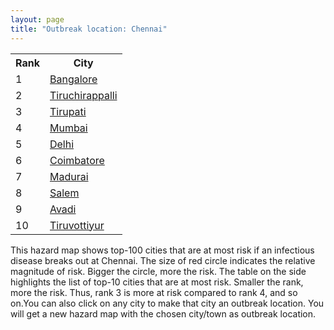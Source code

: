```yaml
---
layout: page
title: "Outbreak location: Chennai"
---
```

<div class="flex-container">
<div class="flex-item-left" id="mapid">
<script src="https://buda-magenta.github.io/hazard_map/load_map.js"></script>

<script>
var marker_outbreak = L.marker([13.083694, 80.270186],{"autoPan": true}).addTo(map); marker_outbreak.bindTooltip("Chennai").openTooltip();

var circle_1 = L.circle([12.979120, 77.591300], {"pane": "markerPane", "color": "red", "fill": true, "fillOpacity": 0.2, "fillRule": "evenodd", "lineCap": "round", "lineJoin": "round", "opacity": 1.0, "radius": 32453, "stroke": true, "weight": 3}).addTo(map);
circle_1.bindTooltip("Bangalore<br>rank: 1<br>hazard index: 0.032454")
circle_1.bindPopup('<a href="https://buda-magenta.github.io/hazard_map/Bangalore">Bangalore</a>')

var circle_2 = L.circle([10.804973, 78.687030], {"pane": "markerPane", "color": "red", "fill": true, "fillOpacity": 0.2, "fillRule": "evenodd", "lineCap": "round", "lineJoin": "round", "opacity": 1.0, "radius": 24841, "stroke": true, "weight": 3}).addTo(map);
circle_2.bindTooltip("Tiruchirappalli<br>rank: 2<br>hazard index: 0.024841")
circle_2.bindPopup('<a href="https://buda-magenta.github.io/hazard_map/Tiruchirappalli">Tiruchirappalli</a>')

var circle_3 = L.circle([13.631637, 79.423171], {"pane": "markerPane", "color": "red", "fill": true, "fillOpacity": 0.2, "fillRule": "evenodd", "lineCap": "round", "lineJoin": "round", "opacity": 1.0, "radius": 21425, "stroke": true, "weight": 3}).addTo(map);
circle_3.bindTooltip("Tirupati<br>rank: 3<br>hazard index: 0.021426")
circle_3.bindPopup('<a href="https://buda-magenta.github.io/hazard_map/Tirupati">Tirupati</a>')

var circle_4 = L.circle([19.075990, 72.877393], {"pane": "markerPane", "color": "red", "fill": true, "fillOpacity": 0.2, "fillRule": "evenodd", "lineCap": "round", "lineJoin": "round", "opacity": 1.0, "radius": 18934, "stroke": true, "weight": 3}).addTo(map);
circle_4.bindTooltip("Mumbai<br>rank: 4<br>hazard index: 0.018935")
circle_4.bindPopup('<a href="https://buda-magenta.github.io/hazard_map/Mumbai">Mumbai</a>')

var circle_5 = L.circle([28.651718, 77.221939], {"pane": "markerPane", "color": "red", "fill": true, "fillOpacity": 0.2, "fillRule": "evenodd", "lineCap": "round", "lineJoin": "round", "opacity": 1.0, "radius": 18833, "stroke": true, "weight": 3}).addTo(map);
circle_5.bindTooltip("Delhi<br>rank: 5<br>hazard index: 0.018834")
circle_5.bindPopup('<a href="https://buda-magenta.github.io/hazard_map/Delhi">Delhi</a>')

var circle_6 = L.circle([11.001812, 76.962842], {"pane": "markerPane", "color": "red", "fill": true, "fillOpacity": 0.2, "fillRule": "evenodd", "lineCap": "round", "lineJoin": "round", "opacity": 1.0, "radius": 17886, "stroke": true, "weight": 3}).addTo(map);
circle_6.bindTooltip("Coimbatore<br>rank: 6<br>hazard index: 0.017886")
circle_6.bindPopup('<a href="https://buda-magenta.github.io/hazard_map/Coimbatore">Coimbatore</a>')

var circle_7 = L.circle([9.926115, 78.114098], {"pane": "markerPane", "color": "red", "fill": true, "fillOpacity": 0.2, "fillRule": "evenodd", "lineCap": "round", "lineJoin": "round", "opacity": 1.0, "radius": 17859, "stroke": true, "weight": 3}).addTo(map);
circle_7.bindTooltip("Madurai<br>rank: 7<br>hazard index: 0.017860")
circle_7.bindPopup('<a href="https://buda-magenta.github.io/hazard_map/Madurai">Madurai</a>')

var circle_8 = L.circle([11.664300, 78.146000], {"pane": "markerPane", "color": "red", "fill": true, "fillOpacity": 0.2, "fillRule": "evenodd", "lineCap": "round", "lineJoin": "round", "opacity": 1.0, "radius": 14890, "stroke": true, "weight": 3}).addTo(map);
circle_8.bindTooltip("Salem<br>rank: 8<br>hazard index: 0.014890")
circle_8.bindPopup('<a href="https://buda-magenta.github.io/hazard_map/Salem">Salem</a>')

var circle_9 = L.circle([13.125476, 80.094090], {"pane": "markerPane", "color": "red", "fill": true, "fillOpacity": 0.2, "fillRule": "evenodd", "lineCap": "round", "lineJoin": "round", "opacity": 1.0, "radius": 14285, "stroke": true, "weight": 3}).addTo(map);
circle_9.bindTooltip("Avadi<br>rank: 9<br>hazard index: 0.014286")
circle_9.bindPopup('<a href="https://buda-magenta.github.io/hazard_map/Avadi">Avadi</a>')

var circle_10 = L.circle([13.156387, 80.300528], {"pane": "markerPane", "color": "red", "fill": true, "fillOpacity": 0.2, "fillRule": "evenodd", "lineCap": "round", "lineJoin": "round", "opacity": 1.0, "radius": 13622, "stroke": true, "weight": 3}).addTo(map);
circle_10.bindTooltip("Tiruvottiyur<br>rank: 10<br>hazard index: 0.013622")
circle_10.bindPopup('<a href="https://buda-magenta.github.io/hazard_map/Tiruvottiyur">Tiruvottiyur</a>')

var circle_11 = L.circle([17.388786, 78.461065], {"pane": "markerPane", "color": "red", "fill": true, "fillOpacity": 0.2, "fillRule": "evenodd", "lineCap": "round", "lineJoin": "round", "opacity": 1.0, "radius": 13178, "stroke": true, "weight": 3}).addTo(map);
circle_11.bindTooltip("Hyderabad<br>rank: 11<br>hazard index: 0.013179")
circle_11.bindPopup('<a href="https://buda-magenta.github.io/hazard_map/Hyderabad">Hyderabad</a>')

var circle_12 = L.circle([11.715950, 79.767053], {"pane": "markerPane", "color": "red", "fill": true, "fillOpacity": 0.2, "fillRule": "evenodd", "lineCap": "round", "lineJoin": "round", "opacity": 1.0, "radius": 10174, "stroke": true, "weight": 3}).addTo(map);
circle_12.bindTooltip("Cuddalore Port<br>rank: 12<br>hazard index: 0.010175")
circle_12.bindPopup('<a href="https://buda-magenta.github.io/hazard_map/Cuddalore_Port">Cuddalore Port</a>')

var circle_13 = L.circle([22.541418, 88.357691], {"pane": "markerPane", "color": "red", "fill": true, "fillOpacity": 0.2, "fillRule": "evenodd", "lineCap": "round", "lineJoin": "round", "opacity": 1.0, "radius": 9868, "stroke": true, "weight": 3}).addTo(map);
circle_13.bindTooltip("Kolkata<br>rank: 13<br>hazard index: 0.009869")
circle_13.bindPopup('<a href="https://buda-magenta.github.io/hazard_map/Kolkata">Kolkata</a>')

var circle_14 = L.circle([12.929903, 80.111823], {"pane": "markerPane", "color": "red", "fill": true, "fillOpacity": 0.2, "fillRule": "evenodd", "lineCap": "round", "lineJoin": "round", "opacity": 1.0, "radius": 8727, "stroke": true, "weight": 3}).addTo(map);
circle_14.bindTooltip("Tambaram<br>rank: 14<br>hazard index: 0.008728")
circle_14.bindPopup('<a href="https://buda-magenta.github.io/hazard_map/Tambaram">Tambaram</a>')

var circle_15 = L.circle([14.449372, 79.987376], {"pane": "markerPane", "color": "red", "fill": true, "fillOpacity": 0.2, "fillRule": "evenodd", "lineCap": "round", "lineJoin": "round", "opacity": 1.0, "radius": 7760, "stroke": true, "weight": 3}).addTo(map);
circle_15.bindTooltip("Nellore<br>rank: 15<br>hazard index: 0.007760")
circle_15.bindPopup('<a href="https://buda-magenta.github.io/hazard_map/Nellore">Nellore</a>')

var circle_16 = L.circle([16.508759, 80.618510], {"pane": "markerPane", "color": "red", "fill": true, "fillOpacity": 0.2, "fillRule": "evenodd", "lineCap": "round", "lineJoin": "round", "opacity": 1.0, "radius": 7296, "stroke": true, "weight": 3}).addTo(map);
circle_16.bindTooltip("Vijayawada<br>rank: 16<br>hazard index: 0.007296")
circle_16.bindPopup('<a href="https://buda-magenta.github.io/hazard_map/Vijayawada">Vijayawada</a>')

var circle_17 = L.circle([18.521428, 73.854454], {"pane": "markerPane", "color": "red", "fill": true, "fillOpacity": 0.2, "fillRule": "evenodd", "lineCap": "round", "lineJoin": "round", "opacity": 1.0, "radius": 7183, "stroke": true, "weight": 3}).addTo(map);
circle_17.bindTooltip("Pune<br>rank: 17<br>hazard index: 0.007184")
circle_17.bindPopup('<a href="https://buda-magenta.github.io/hazard_map/Pune">Pune</a>')

var circle_18 = L.circle([12.989816, 80.100987], {"pane": "markerPane", "color": "red", "fill": true, "fillOpacity": 0.2, "fillRule": "evenodd", "lineCap": "round", "lineJoin": "round", "opacity": 1.0, "radius": 6016, "stroke": true, "weight": 3}).addTo(map);
circle_18.bindTooltip("Pallavaram<br>rank: 18<br>hazard index: 0.006017")
circle_18.bindPopup('<a href="https://buda-magenta.github.io/hazard_map/Pallavaram">Pallavaram</a>')

var circle_19 = L.circle([8.576971, 77.050125], {"pane": "markerPane", "color": "red", "fill": true, "fillOpacity": 0.2, "fillRule": "evenodd", "lineCap": "round", "lineJoin": "round", "opacity": 1.0, "radius": 4739, "stroke": true, "weight": 3}).addTo(map);
circle_19.bindTooltip("Thiruvananthapuram<br>rank: 19<br>hazard index: 0.004739")
circle_19.bindPopup('<a href="https://buda-magenta.github.io/hazard_map/Thiruvananthapuram">Thiruvananthapuram</a>')

var circle_20 = L.circle([11.101781, 77.345192], {"pane": "markerPane", "color": "red", "fill": true, "fillOpacity": 0.2, "fillRule": "evenodd", "lineCap": "round", "lineJoin": "round", "opacity": 1.0, "radius": 4690, "stroke": true, "weight": 3}).addTo(map);
circle_20.bindTooltip("Tiruppur<br>rank: 20<br>hazard index: 0.004690")
circle_20.bindPopup('<a href="https://buda-magenta.github.io/hazard_map/Tiruppur">Tiruppur</a>')

var circle_21 = L.circle([12.792907, 78.699917], {"pane": "markerPane", "color": "red", "fill": true, "fillOpacity": 0.2, "fillRule": "evenodd", "lineCap": "round", "lineJoin": "round", "opacity": 1.0, "radius": 4630, "stroke": true, "weight": 3}).addTo(map);
circle_21.bindTooltip("Ambur<br>rank: 21<br>hazard index: 0.004630")
circle_21.bindPopup('<a href="https://buda-magenta.github.io/hazard_map/Ambur">Ambur</a>')

var circle_22 = L.circle([17.723128, 83.301284], {"pane": "markerPane", "color": "red", "fill": true, "fillOpacity": 0.2, "fillRule": "evenodd", "lineCap": "round", "lineJoin": "round", "opacity": 1.0, "radius": 4305, "stroke": true, "weight": 3}).addTo(map);
circle_22.bindTooltip("Visakhapatnam<br>rank: 22<br>hazard index: 0.004306")
circle_22.bindPopup('<a href="https://buda-magenta.github.io/hazard_map/Visakhapatnam">Visakhapatnam</a>')

var circle_23 = L.circle([23.021624, 72.579707], {"pane": "markerPane", "color": "red", "fill": true, "fillOpacity": 0.2, "fillRule": "evenodd", "lineCap": "round", "lineJoin": "round", "opacity": 1.0, "radius": 4021, "stroke": true, "weight": 3}).addTo(map);
circle_23.bindTooltip("Ahmedabad<br>rank: 23<br>hazard index: 0.004022")
circle_23.bindPopup('<a href="https://buda-magenta.github.io/hazard_map/Ahmedabad">Ahmedabad</a>')

var circle_24 = L.circle([9.931308, 76.267414], {"pane": "markerPane", "color": "red", "fill": true, "fillOpacity": 0.2, "fillRule": "evenodd", "lineCap": "round", "lineJoin": "round", "opacity": 1.0, "radius": 3754, "stroke": true, "weight": 3}).addTo(map);
circle_24.bindTooltip("Kochi<br>rank: 24<br>hazard index: 0.003755")
circle_24.bindPopup('<a href="https://buda-magenta.github.io/hazard_map/Kochi">Kochi</a>')

var circle_25 = L.circle([11.664535, 92.739045], {"pane": "markerPane", "color": "red", "fill": true, "fillOpacity": 0.2, "fillRule": "evenodd", "lineCap": "round", "lineJoin": "round", "opacity": 1.0, "radius": 3525, "stroke": true, "weight": 3}).addTo(map);
circle_25.bindTooltip("Port Blair<br>rank: 25<br>hazard index: 0.003526")
circle_25.bindPopup('<a href="https://buda-magenta.github.io/hazard_map/Port_Blair">Port Blair</a>')

var circle_26 = L.circle([10.915649, 79.806949], {"pane": "markerPane", "color": "red", "fill": true, "fillOpacity": 0.2, "fillRule": "evenodd", "lineCap": "round", "lineJoin": "round", "opacity": 1.0, "radius": 3519, "stroke": true, "weight": 3}).addTo(map);
circle_26.bindTooltip("Pondicherry<br>rank: 26<br>hazard index: 0.003520")
circle_26.bindPopup('<a href="https://buda-magenta.github.io/hazard_map/Pondicherry">Pondicherry</a>')

var circle_27 = L.circle([10.786027, 79.138150], {"pane": "markerPane", "color": "red", "fill": true, "fillOpacity": 0.2, "fillRule": "evenodd", "lineCap": "round", "lineJoin": "round", "opacity": 1.0, "radius": 3515, "stroke": true, "weight": 3}).addTo(map);
circle_27.bindTooltip("Thanjavur<br>rank: 27<br>hazard index: 0.003516")
circle_27.bindPopup('<a href="https://buda-magenta.github.io/hazard_map/Thanjavur">Thanjavur</a>')

var circle_28 = L.circle([12.836393, 79.705330], {"pane": "markerPane", "color": "red", "fill": true, "fillOpacity": 0.2, "fillRule": "evenodd", "lineCap": "round", "lineJoin": "round", "opacity": 1.0, "radius": 3179, "stroke": true, "weight": 3}).addTo(map);
circle_28.bindTooltip("Kanchipuram<br>rank: 28<br>hazard index: 0.003179")
circle_28.bindPopup('<a href="https://buda-magenta.github.io/hazard_map/Kanchipuram">Kanchipuram</a>')

var circle_29 = L.circle([10.330330, 78.067398], {"pane": "markerPane", "color": "red", "fill": true, "fillOpacity": 0.2, "fillRule": "evenodd", "lineCap": "round", "lineJoin": "round", "opacity": 1.0, "radius": 2992, "stroke": true, "weight": 3}).addTo(map);
circle_29.bindTooltip("Dindigul<br>rank: 29<br>hazard index: 0.002993")
circle_29.bindPopup('<a href="https://buda-magenta.github.io/hazard_map/Dindigul">Dindigul</a>')

var circle_30 = L.circle([20.266777, 85.843559], {"pane": "markerPane", "color": "red", "fill": true, "fillOpacity": 0.2, "fillRule": "evenodd", "lineCap": "round", "lineJoin": "round", "opacity": 1.0, "radius": 2613, "stroke": true, "weight": 3}).addTo(map);
circle_30.bindTooltip("Bhubaneswar<br>rank: 30<br>hazard index: 0.002614")
circle_30.bindPopup('<a href="https://buda-magenta.github.io/hazard_map/Bhubaneswar">Bhubaneswar</a>')

var circle_31 = L.circle([8.701220, 77.579269], {"pane": "markerPane", "color": "red", "fill": true, "fillOpacity": 0.2, "fillRule": "evenodd", "lineCap": "round", "lineJoin": "round", "opacity": 1.0, "radius": 2611, "stroke": true, "weight": 3}).addTo(map);
circle_31.bindTooltip("Tirunelveli<br>rank: 31<br>hazard index: 0.002612")
circle_31.bindPopup('<a href="https://buda-magenta.github.io/hazard_map/Tirunelveli">Tirunelveli</a>')

var circle_32 = L.circle([25.531031, 78.652689], {"pane": "markerPane", "color": "red", "fill": true, "fillOpacity": 0.2, "fillRule": "evenodd", "lineCap": "round", "lineJoin": "round", "opacity": 1.0, "radius": 2269, "stroke": true, "weight": 3}).addTo(map);
circle_32.bindTooltip("Jhansi<br>rank: 32<br>hazard index: 0.002269")
circle_32.bindPopup('<a href="https://buda-magenta.github.io/hazard_map/Jhansi">Jhansi</a>')

var circle_33 = L.circle([11.369204, 77.676627], {"pane": "markerPane", "color": "red", "fill": true, "fillOpacity": 0.2, "fillRule": "evenodd", "lineCap": "round", "lineJoin": "round", "opacity": 1.0, "radius": 2191, "stroke": true, "weight": 3}).addTo(map);
circle_33.bindTooltip("Erode<br>rank: 33<br>hazard index: 0.002192")
circle_33.bindPopup('<a href="https://buda-magenta.github.io/hazard_map/Erode">Erode</a>')

var circle_34 = L.circle([21.149813, 79.082056], {"pane": "markerPane", "color": "red", "fill": true, "fillOpacity": 0.2, "fillRule": "evenodd", "lineCap": "round", "lineJoin": "round", "opacity": 1.0, "radius": 1949, "stroke": true, "weight": 3}).addTo(map);
circle_34.bindTooltip("Nagpur<br>rank: 34<br>hazard index: 0.001949")
circle_34.bindPopup('<a href="https://buda-magenta.github.io/hazard_map/Nagpur">Nagpur</a>')

var circle_35 = L.circle([13.160105, 79.155551], {"pane": "markerPane", "color": "red", "fill": true, "fillOpacity": 0.2, "fillRule": "evenodd", "lineCap": "round", "lineJoin": "round", "opacity": 1.0, "radius": 1930, "stroke": true, "weight": 3}).addTo(map);
circle_35.bindTooltip("Chittoor<br>rank: 35<br>hazard index: 0.001931")
circle_35.bindPopup('<a href="https://buda-magenta.github.io/hazard_map/Chittoor">Chittoor</a>')

var circle_36 = L.circle([26.180598, 91.753943], {"pane": "markerPane", "color": "red", "fill": true, "fillOpacity": 0.2, "fillRule": "evenodd", "lineCap": "round", "lineJoin": "round", "opacity": 1.0, "radius": 1852, "stroke": true, "weight": 3}).addTo(map);
circle_36.bindTooltip("Guwahati<br>rank: 36<br>hazard index: 0.001853")
circle_36.bindPopup('<a href="https://buda-magenta.github.io/hazard_map/Guwahati">Guwahati</a>')

var circle_37 = L.circle([12.869810, 74.843008], {"pane": "markerPane", "color": "red", "fill": true, "fillOpacity": 0.2, "fillRule": "evenodd", "lineCap": "round", "lineJoin": "round", "opacity": 1.0, "radius": 1780, "stroke": true, "weight": 3}).addTo(map);
circle_37.bindTooltip("Mangalore<br>rank: 37<br>hazard index: 0.001780")
circle_37.bindPopup('<a href="https://buda-magenta.github.io/hazard_map/Mangalore">Mangalore</a>')

var circle_38 = L.circle([16.291519, 80.454159], {"pane": "markerPane", "color": "red", "fill": true, "fillOpacity": 0.2, "fillRule": "evenodd", "lineCap": "round", "lineJoin": "round", "opacity": 1.0, "radius": 1733, "stroke": true, "weight": 3}).addTo(map);
circle_38.bindTooltip("Guntur<br>rank: 38<br>hazard index: 0.001734")
circle_38.bindPopup('<a href="https://buda-magenta.github.io/hazard_map/Guntur">Guntur</a>')

var circle_39 = L.circle([10.964555, 79.371730], {"pane": "markerPane", "color": "red", "fill": true, "fillOpacity": 0.2, "fillRule": "evenodd", "lineCap": "round", "lineJoin": "round", "opacity": 1.0, "radius": 1721, "stroke": true, "weight": 3}).addTo(map);
circle_39.bindTooltip("Kumbakonam<br>rank: 39<br>hazard index: 0.001721")
circle_39.bindPopup('<a href="https://buda-magenta.github.io/hazard_map/Kumbakonam">Kumbakonam</a>')

var circle_40 = L.circle([11.258608, 75.778874], {"pane": "markerPane", "color": "red", "fill": true, "fillOpacity": 0.2, "fillRule": "evenodd", "lineCap": "round", "lineJoin": "round", "opacity": 1.0, "radius": 1682, "stroke": true, "weight": 3}).addTo(map);
circle_40.bindTooltip("Kozhikode<br>rank: 40<br>hazard index: 0.001682")
circle_40.bindPopup('<a href="https://buda-magenta.github.io/hazard_map/Kozhikode">Kozhikode</a>')

var circle_41 = L.circle([8.887951, 76.595501], {"pane": "markerPane", "color": "red", "fill": true, "fillOpacity": 0.2, "fillRule": "evenodd", "lineCap": "round", "lineJoin": "round", "opacity": 1.0, "radius": 1610, "stroke": true, "weight": 3}).addTo(map);
circle_41.bindTooltip("Kollam<br>rank: 41<br>hazard index: 0.001611")
circle_41.bindPopup('<a href="https://buda-magenta.github.io/hazard_map/Kollam">Kollam</a>')

var circle_42 = L.circle([10.525626, 76.213254], {"pane": "markerPane", "color": "red", "fill": true, "fillOpacity": 0.2, "fillRule": "evenodd", "lineCap": "round", "lineJoin": "round", "opacity": 1.0, "radius": 1608, "stroke": true, "weight": 3}).addTo(map);
circle_42.bindTooltip("Thrissur<br>rank: 42<br>hazard index: 0.001609")
circle_42.bindPopup('<a href="https://buda-magenta.github.io/hazard_map/Thrissur">Thrissur</a>')

var circle_43 = L.circle([15.398403, 73.812918], {"pane": "markerPane", "color": "red", "fill": true, "fillOpacity": 0.2, "fillRule": "evenodd", "lineCap": "round", "lineJoin": "round", "opacity": 1.0, "radius": 1599, "stroke": true, "weight": 3}).addTo(map);
circle_43.bindTooltip("Vasco Da Gama<br>rank: 43<br>hazard index: 0.001600")
circle_43.bindPopup('<a href="https://buda-magenta.github.io/hazard_map/Vasco_Da_Gama">Vasco Da Gama</a>')

var circle_44 = L.circle([12.305183, 76.655361], {"pane": "markerPane", "color": "red", "fill": true, "fillOpacity": 0.2, "fillRule": "evenodd", "lineCap": "round", "lineJoin": "round", "opacity": 1.0, "radius": 1525, "stroke": true, "weight": 3}).addTo(map);
circle_44.bindTooltip("Mysore<br>rank: 44<br>hazard index: 0.001526")
circle_44.bindPopup('<a href="https://buda-magenta.github.io/hazard_map/Mysore">Mysore</a>')

var circle_45 = L.circle([26.915458, 75.818982], {"pane": "markerPane", "color": "red", "fill": true, "fillOpacity": 0.2, "fillRule": "evenodd", "lineCap": "round", "lineJoin": "round", "opacity": 1.0, "radius": 1494, "stroke": true, "weight": 3}).addTo(map);
circle_45.bindTooltip("Jaipur<br>rank: 45<br>hazard index: 0.001494")
circle_45.bindPopup('<a href="https://buda-magenta.github.io/hazard_map/Jaipur">Jaipur</a>')

var circle_46 = L.circle([12.794811, 79.000641], {"pane": "markerPane", "color": "red", "fill": true, "fillOpacity": 0.2, "fillRule": "evenodd", "lineCap": "round", "lineJoin": "round", "opacity": 1.0, "radius": 1451, "stroke": true, "weight": 3}).addTo(map);
circle_46.bindTooltip("Vellore<br>rank: 46<br>hazard index: 0.001451")
circle_46.bindPopup('<a href="https://buda-magenta.github.io/hazard_map/Vellore">Vellore</a>')

var circle_47 = L.circle([17.005045, 81.780473], {"pane": "markerPane", "color": "red", "fill": true, "fillOpacity": 0.2, "fillRule": "evenodd", "lineCap": "round", "lineJoin": "round", "opacity": 1.0, "radius": 1373, "stroke": true, "weight": 3}).addTo(map);
circle_47.bindTooltip("Rajahmundry<br>rank: 47<br>hazard index: 0.001374")
circle_47.bindPopup('<a href="https://buda-magenta.github.io/hazard_map/Rajahmundry">Rajahmundry</a>')

var circle_48 = L.circle([10.805628, 79.824660], {"pane": "markerPane", "color": "red", "fill": true, "fillOpacity": 0.2, "fillRule": "evenodd", "lineCap": "round", "lineJoin": "round", "opacity": 1.0, "radius": 1259, "stroke": true, "weight": 3}).addTo(map);
circle_48.bindTooltip("Nagapattinam<br>rank: 48<br>hazard index: 0.001259")
circle_48.bindPopup('<a href="https://buda-magenta.github.io/hazard_map/Nagapattinam">Nagapattinam</a>')

var circle_49 = L.circle([15.507554, 80.060800], {"pane": "markerPane", "color": "red", "fill": true, "fillOpacity": 0.2, "fillRule": "evenodd", "lineCap": "round", "lineJoin": "round", "opacity": 1.0, "radius": 1171, "stroke": true, "weight": 3}).addTo(map);
circle_49.bindTooltip("Ongole<br>rank: 49<br>hazard index: 0.001171")
circle_49.bindPopup('<a href="https://buda-magenta.github.io/hazard_map/Ongole">Ongole</a>')

var circle_50 = L.circle([10.787898, 76.474087], {"pane": "markerPane", "color": "red", "fill": true, "fillOpacity": 0.2, "fillRule": "evenodd", "lineCap": "round", "lineJoin": "round", "opacity": 1.0, "radius": 1131, "stroke": true, "weight": 3}).addTo(map);
circle_50.bindTooltip("Palakkad<br>rank: 50<br>hazard index: 0.001131")
circle_50.bindPopup('<a href="https://buda-magenta.github.io/hazard_map/Palakkad">Palakkad</a>')

var circle_51 = L.circle([19.194329, 72.970178], {"pane": "markerPane", "color": "red", "fill": true, "fillOpacity": 0.2, "fillRule": "evenodd", "lineCap": "round", "lineJoin": "round", "opacity": 1.0, "radius": 1058, "stroke": true, "weight": 3}).addTo(map);
circle_51.bindTooltip("Thane<br>rank: 51<br>hazard index: 0.001059")
circle_51.bindPopup('<a href="https://buda-magenta.github.io/hazard_map/Thane">Thane</a>')

var circle_52 = L.circle([8.805260, 78.145274], {"pane": "markerPane", "color": "red", "fill": true, "fillOpacity": 0.2, "fillRule": "evenodd", "lineCap": "round", "lineJoin": "round", "opacity": 1.0, "radius": 1010, "stroke": true, "weight": 3}).addTo(map);
circle_52.bindTooltip("Thoothukudi<br>rank: 52<br>hazard index: 0.001010")
circle_52.bindPopup('<a href="https://buda-magenta.github.io/hazard_map/Thoothukudi">Thoothukudi</a>')

var circle_53 = L.circle([12.227213, 79.070156], {"pane": "markerPane", "color": "red", "fill": true, "fillOpacity": 0.2, "fillRule": "evenodd", "lineCap": "round", "lineJoin": "round", "opacity": 1.0, "radius": 994, "stroke": true, "weight": 3}).addTo(map);
circle_53.bindTooltip("Tiruvannamalai<br>rank: 53<br>hazard index: 0.000995")
circle_53.bindPopup('<a href="https://buda-magenta.github.io/hazard_map/Tiruvannamalai">Tiruvannamalai</a>')

var circle_54 = L.circle([10.500000, 78.833333], {"pane": "markerPane", "color": "red", "fill": true, "fillOpacity": 0.2, "fillRule": "evenodd", "lineCap": "round", "lineJoin": "round", "opacity": 1.0, "radius": 947, "stroke": true, "weight": 3}).addTo(map);
circle_54.bindTooltip("Pudukkottai<br>rank: 54<br>hazard index: 0.000948")
circle_54.bindPopup('<a href="https://buda-magenta.github.io/hazard_map/Pudukkottai">Pudukkottai</a>')

var circle_55 = L.circle([23.258486, 77.401989], {"pane": "markerPane", "color": "red", "fill": true, "fillOpacity": 0.2, "fillRule": "evenodd", "lineCap": "round", "lineJoin": "round", "opacity": 1.0, "radius": 935, "stroke": true, "weight": 3}).addTo(map);
circle_55.bindTooltip("Bhopal<br>rank: 55<br>hazard index: 0.000935")
circle_55.bindPopup('<a href="https://buda-magenta.github.io/hazard_map/Bhopal">Bhopal</a>')

var circle_56 = L.circle([21.170200, 72.831100], {"pane": "markerPane", "color": "red", "fill": true, "fillOpacity": 0.2, "fillRule": "evenodd", "lineCap": "round", "lineJoin": "round", "opacity": 1.0, "radius": 922, "stroke": true, "weight": 3}).addTo(map);
circle_56.bindTooltip("Surat<br>rank: 56<br>hazard index: 0.000923")
circle_56.bindPopup('<a href="https://buda-magenta.github.io/hazard_map/Surat">Surat</a>')

var circle_57 = L.circle([10.044512, 78.743363], {"pane": "markerPane", "color": "red", "fill": true, "fillOpacity": 0.2, "fillRule": "evenodd", "lineCap": "round", "lineJoin": "round", "opacity": 1.0, "radius": 863, "stroke": true, "weight": 3}).addTo(map);
circle_57.bindTooltip("Karaikkudi<br>rank: 57<br>hazard index: 0.000863")
circle_57.bindPopup('<a href="https://buda-magenta.github.io/hazard_map/Karaikkudi">Karaikkudi</a>')

var circle_58 = L.circle([8.188047, 77.429049], {"pane": "markerPane", "color": "red", "fill": true, "fillOpacity": 0.2, "fillRule": "evenodd", "lineCap": "round", "lineJoin": "round", "opacity": 1.0, "radius": 841, "stroke": true, "weight": 3}).addTo(map);
circle_58.bindTooltip("Nagercoil<br>rank: 58<br>hazard index: 0.000842")
circle_58.bindPopup('<a href="https://buda-magenta.github.io/hazard_map/Nagercoil">Nagercoil</a>')

var circle_59 = L.circle([13.340077, 77.100621], {"pane": "markerPane", "color": "red", "fill": true, "fillOpacity": 0.2, "fillRule": "evenodd", "lineCap": "round", "lineJoin": "round", "opacity": 1.0, "radius": 829, "stroke": true, "weight": 3}).addTo(map);
circle_59.bindTooltip("Tumkur<br>rank: 59<br>hazard index: 0.000829")
circle_59.bindPopup('<a href="https://buda-magenta.github.io/hazard_map/Tumkur">Tumkur</a>')

var circle_60 = L.circle([16.237773, 80.646422], {"pane": "markerPane", "color": "red", "fill": true, "fillOpacity": 0.2, "fillRule": "evenodd", "lineCap": "round", "lineJoin": "round", "opacity": 1.0, "radius": 791, "stroke": true, "weight": 3}).addTo(map);
circle_60.bindTooltip("Tenali<br>rank: 60<br>hazard index: 0.000792")
circle_60.bindPopup('<a href="https://buda-magenta.github.io/hazard_map/Tenali">Tenali</a>')

var circle_61 = L.circle([14.475294, 78.821686], {"pane": "markerPane", "color": "red", "fill": true, "fillOpacity": 0.2, "fillRule": "evenodd", "lineCap": "round", "lineJoin": "round", "opacity": 1.0, "radius": 718, "stroke": true, "weight": 3}).addTo(map);
circle_61.bindTooltip("Kadapa<br>rank: 61<br>hazard index: 0.000719")
circle_61.bindPopup('<a href="https://buda-magenta.github.io/hazard_map/Kadapa">Kadapa</a>')

var circle_62 = L.circle([17.980609, 79.598212], {"pane": "markerPane", "color": "red", "fill": true, "fillOpacity": 0.2, "fillRule": "evenodd", "lineCap": "round", "lineJoin": "round", "opacity": 1.0, "radius": 708, "stroke": true, "weight": 3}).addTo(map);
circle_62.bindTooltip("Warangal<br>rank: 62<br>hazard index: 0.000708")
circle_62.bindPopup('<a href="https://buda-magenta.github.io/hazard_map/Warangal">Warangal</a>')

var circle_63 = L.circle([22.720362, 75.868200], {"pane": "markerPane", "color": "red", "fill": true, "fillOpacity": 0.2, "fillRule": "evenodd", "lineCap": "round", "lineJoin": "round", "opacity": 1.0, "radius": 659, "stroke": true, "weight": 3}).addTo(map);
circle_63.bindTooltip("Indore<br>rank: 63<br>hazard index: 0.000660")
circle_63.bindPopup('<a href="https://buda-magenta.github.io/hazard_map/Indore">Indore</a>')

var circle_64 = L.circle([26.838100, 80.934600], {"pane": "markerPane", "color": "red", "fill": true, "fillOpacity": 0.2, "fillRule": "evenodd", "lineCap": "round", "lineJoin": "round", "opacity": 1.0, "radius": 647, "stroke": true, "weight": 3}).addTo(map);
circle_64.bindTooltip("Lucknow<br>rank: 64<br>hazard index: 0.000647")
circle_64.bindPopup('<a href="https://buda-magenta.github.io/hazard_map/Lucknow">Lucknow</a>')

var circle_65 = L.circle([9.403158, 77.518264], {"pane": "markerPane", "color": "red", "fill": true, "fillOpacity": 0.2, "fillRule": "evenodd", "lineCap": "round", "lineJoin": "round", "opacity": 1.0, "radius": 600, "stroke": true, "weight": 3}).addTo(map);
circle_65.bindTooltip("Rajapalayam<br>rank: 65<br>hazard index: 0.000600")
circle_65.bindPopup('<a href="https://buda-magenta.github.io/hazard_map/Rajapalayam">Rajapalayam</a>')

var circle_66 = L.circle([20.468600, 85.879200], {"pane": "markerPane", "color": "red", "fill": true, "fillOpacity": 0.2, "fillRule": "evenodd", "lineCap": "round", "lineJoin": "round", "opacity": 1.0, "radius": 583, "stroke": true, "weight": 3}).addTo(map);
circle_66.bindTooltip("Cuttack<br>rank: 66<br>hazard index: 0.000584")
circle_66.bindPopup('<a href="https://buda-magenta.github.io/hazard_map/Cuttack">Cuttack</a>')

var circle_67 = L.circle([9.500665, 76.412414], {"pane": "markerPane", "color": "red", "fill": true, "fillOpacity": 0.2, "fillRule": "evenodd", "lineCap": "round", "lineJoin": "round", "opacity": 1.0, "radius": 581, "stroke": true, "weight": 3}).addTo(map);
circle_67.bindTooltip("Alappuzha<br>rank: 67<br>hazard index: 0.000581")
circle_67.bindPopup('<a href="https://buda-magenta.github.io/hazard_map/Alappuzha">Alappuzha</a>')

var circle_68 = L.circle([16.943738, 82.235061], {"pane": "markerPane", "color": "red", "fill": true, "fillOpacity": 0.2, "fillRule": "evenodd", "lineCap": "round", "lineJoin": "round", "opacity": 1.0, "radius": 560, "stroke": true, "weight": 3}).addTo(map);
circle_68.bindTooltip("Kakinada<br>rank: 68<br>hazard index: 0.000561")
circle_68.bindPopup('<a href="https://buda-magenta.github.io/hazard_map/Kakinada">Kakinada</a>')

var circle_69 = L.circle([25.609324, 85.123525], {"pane": "markerPane", "color": "red", "fill": true, "fillOpacity": 0.2, "fillRule": "evenodd", "lineCap": "round", "lineJoin": "round", "opacity": 1.0, "radius": 526, "stroke": true, "weight": 3}).addTo(map);
circle_69.bindTooltip("Patna<br>rank: 69<br>hazard index: 0.000526")
circle_69.bindPopup('<a href="https://buda-magenta.github.io/hazard_map/Patna">Patna</a>')

var circle_70 = L.circle([17.849907, 75.276320], {"pane": "markerPane", "color": "red", "fill": true, "fillOpacity": 0.2, "fillRule": "evenodd", "lineCap": "round", "lineJoin": "round", "opacity": 1.0, "radius": 503, "stroke": true, "weight": 3}).addTo(map);
circle_70.bindTooltip("Solapur<br>rank: 70<br>hazard index: 0.000503")
circle_70.bindPopup('<a href="https://buda-magenta.github.io/hazard_map/Solapur">Solapur</a>')

var circle_71 = L.circle([16.094950, 80.165878], {"pane": "markerPane", "color": "red", "fill": true, "fillOpacity": 0.2, "fillRule": "evenodd", "lineCap": "round", "lineJoin": "round", "opacity": 1.0, "radius": 472, "stroke": true, "weight": 3}).addTo(map);
circle_71.bindTooltip("Chilakaluripet<br>rank: 71<br>hazard index: 0.000472")
circle_71.bindPopup('<a href="https://buda-magenta.github.io/hazard_map/Chilakaluripet">Chilakaluripet</a>')

var circle_72 = L.circle([27.175255, 78.009816], {"pane": "markerPane", "color": "red", "fill": true, "fillOpacity": 0.2, "fillRule": "evenodd", "lineCap": "round", "lineJoin": "round", "opacity": 1.0, "radius": 466, "stroke": true, "weight": 3}).addTo(map);
circle_72.bindTooltip("Agra<br>rank: 72<br>hazard index: 0.000467")
circle_72.bindPopup('<a href="https://buda-magenta.github.io/hazard_map/Agra">Agra</a>')

var circle_73 = L.circle([25.335649, 83.007629], {"pane": "markerPane", "color": "red", "fill": true, "fillOpacity": 0.2, "fillRule": "evenodd", "lineCap": "round", "lineJoin": "round", "opacity": 1.0, "radius": 420, "stroke": true, "weight": 3}).addTo(map);
circle_73.bindTooltip("Varanasi<br>rank: 73<br>hazard index: 0.000420")
circle_73.bindPopup('<a href="https://buda-magenta.github.io/hazard_map/Varanasi">Varanasi</a>')

var circle_74 = L.circle([12.955100, 78.269900], {"pane": "markerPane", "color": "red", "fill": true, "fillOpacity": 0.2, "fillRule": "evenodd", "lineCap": "round", "lineJoin": "round", "opacity": 1.0, "radius": 412, "stroke": true, "weight": 3}).addTo(map);
circle_74.bindTooltip("Robertson Pet<br>rank: 74<br>hazard index: 0.000412")
circle_74.bindPopup('<a href="https://buda-magenta.github.io/hazard_map/Robertson_Pet">Robertson Pet</a>')

var circle_75 = L.circle([16.432998, 80.993715], {"pane": "markerPane", "color": "red", "fill": true, "fillOpacity": 0.2, "fillRule": "evenodd", "lineCap": "round", "lineJoin": "round", "opacity": 1.0, "radius": 412, "stroke": true, "weight": 3}).addTo(map);
circle_75.bindTooltip("Gudivada<br>rank: 75<br>hazard index: 0.000412")
circle_75.bindPopup('<a href="https://buda-magenta.github.io/hazard_map/Gudivada">Gudivada</a>')

var circle_76 = L.circle([23.831238, 91.282382], {"pane": "markerPane", "color": "red", "fill": true, "fillOpacity": 0.2, "fillRule": "evenodd", "lineCap": "round", "lineJoin": "round", "opacity": 1.0, "radius": 388, "stroke": true, "weight": 3}).addTo(map);
circle_76.bindTooltip("Agartala<br>rank: 76<br>hazard index: 0.000389")
circle_76.bindPopup('<a href="https://buda-magenta.github.io/hazard_map/Agartala">Agartala</a>')

var circle_77 = L.circle([22.297314, 73.194257], {"pane": "markerPane", "color": "red", "fill": true, "fillOpacity": 0.2, "fillRule": "evenodd", "lineCap": "round", "lineJoin": "round", "opacity": 1.0, "radius": 363, "stroke": true, "weight": 3}).addTo(map);
circle_77.bindTooltip("Vadodara<br>rank: 77<br>hazard index: 0.000363")
circle_77.bindPopup('<a href="https://buda-magenta.github.io/hazard_map/Vadodara">Vadodara</a>')

var circle_78 = L.circle([26.460914, 80.321759], {"pane": "markerPane", "color": "red", "fill": true, "fillOpacity": 0.2, "fillRule": "evenodd", "lineCap": "round", "lineJoin": "round", "opacity": 1.0, "radius": 358, "stroke": true, "weight": 3}).addTo(map);
circle_78.bindTooltip("Kanpur<br>rank: 78<br>hazard index: 0.000359")
circle_78.bindPopup('<a href="https://buda-magenta.github.io/hazard_map/Kanpur">Kanpur</a>')

var circle_79 = L.circle([26.203725, 78.157363], {"pane": "markerPane", "color": "red", "fill": true, "fillOpacity": 0.2, "fillRule": "evenodd", "lineCap": "round", "lineJoin": "round", "opacity": 1.0, "radius": 336, "stroke": true, "weight": 3}).addTo(map);
circle_79.bindTooltip("Gwalior<br>rank: 79<br>hazard index: 0.000336")
circle_79.bindPopup('<a href="https://buda-magenta.github.io/hazard_map/Gwalior">Gwalior</a>')

var circle_80 = L.circle([24.578721, 73.686257], {"pane": "markerPane", "color": "red", "fill": true, "fillOpacity": 0.2, "fillRule": "evenodd", "lineCap": "round", "lineJoin": "round", "opacity": 1.0, "radius": 327, "stroke": true, "weight": 3}).addTo(map);
circle_80.bindTooltip("Udaipur<br>rank: 80<br>hazard index: 0.000327")
circle_80.bindPopup('<a href="https://buda-magenta.github.io/hazard_map/Udaipur">Udaipur</a>')

var circle_81 = L.circle([23.795281, 86.430964], {"pane": "markerPane", "color": "red", "fill": true, "fillOpacity": 0.2, "fillRule": "evenodd", "lineCap": "round", "lineJoin": "round", "opacity": 1.0, "radius": 326, "stroke": true, "weight": 3}).addTo(map);
circle_81.bindTooltip("Dhanbad<br>rank: 81<br>hazard index: 0.000326")
circle_81.bindPopup('<a href="https://buda-magenta.github.io/hazard_map/Dhanbad">Dhanbad</a>')

var circle_82 = L.circle([23.370035, 85.325013], {"pane": "markerPane", "color": "red", "fill": true, "fillOpacity": 0.2, "fillRule": "evenodd", "lineCap": "round", "lineJoin": "round", "opacity": 1.0, "radius": 307, "stroke": true, "weight": 3}).addTo(map);
circle_82.bindTooltip("Ranchi<br>rank: 82<br>hazard index: 0.000307")
circle_82.bindPopup('<a href="https://buda-magenta.github.io/hazard_map/Ranchi">Ranchi</a>')

var circle_83 = L.circle([16.181939, 81.135130], {"pane": "markerPane", "color": "red", "fill": true, "fillOpacity": 0.2, "fillRule": "evenodd", "lineCap": "round", "lineJoin": "round", "opacity": 1.0, "radius": 306, "stroke": true, "weight": 3}).addTo(map);
circle_83.bindTooltip("Machilipatnam<br>rank: 83<br>hazard index: 0.000306")
circle_83.bindPopup('<a href="https://buda-magenta.github.io/hazard_map/Machilipatnam">Machilipatnam</a>')

var circle_84 = L.circle([19.807608, 85.825254], {"pane": "markerPane", "color": "red", "fill": true, "fillOpacity": 0.2, "fillRule": "evenodd", "lineCap": "round", "lineJoin": "round", "opacity": 1.0, "radius": 300, "stroke": true, "weight": 3}).addTo(map);
circle_84.bindTooltip("Puri<br>rank: 84<br>hazard index: 0.000301")
circle_84.bindPopup('<a href="https://buda-magenta.github.io/hazard_map/Puri">Puri</a>')

var circle_85 = L.circle([16.676135, 81.170868], {"pane": "markerPane", "color": "red", "fill": true, "fillOpacity": 0.2, "fillRule": "evenodd", "lineCap": "round", "lineJoin": "round", "opacity": 1.0, "radius": 299, "stroke": true, "weight": 3}).addTo(map);
circle_85.bindTooltip("Eluru<br>rank: 85<br>hazard index: 0.000300")
circle_85.bindPopup('<a href="https://buda-magenta.github.io/hazard_map/Eluru">Eluru</a>')

var circle_86 = L.circle([15.351838, 75.137985], {"pane": "markerPane", "color": "red", "fill": true, "fillOpacity": 0.2, "fillRule": "evenodd", "lineCap": "round", "lineJoin": "round", "opacity": 1.0, "radius": 292, "stroke": true, "weight": 3}).addTo(map);
circle_86.bindTooltip("Hubli<br>rank: 86<br>hazard index: 0.000293")
circle_86.bindPopup('<a href="https://buda-magenta.github.io/hazard_map/Hubli">Hubli</a>')

var circle_87 = L.circle([22.591260, 88.390964], {"pane": "markerPane", "color": "red", "fill": true, "fillOpacity": 0.2, "fillRule": "evenodd", "lineCap": "round", "lineJoin": "round", "opacity": 1.0, "radius": 288, "stroke": true, "weight": 3}).addTo(map);
circle_87.bindTooltip("Bidhan Nagar<br>rank: 87<br>hazard index: 0.000289")
circle_87.bindPopup('<a href="https://buda-magenta.github.io/hazard_map/Bidhan_Nagar">Bidhan Nagar</a>')

var circle_88 = L.circle([18.627929, 73.800983], {"pane": "markerPane", "color": "red", "fill": true, "fillOpacity": 0.2, "fillRule": "evenodd", "lineCap": "round", "lineJoin": "round", "opacity": 1.0, "radius": 284, "stroke": true, "weight": 3}).addTo(map);
circle_88.bindTooltip("Pimpri Chinchwad<br>rank: 88<br>hazard index: 0.000284")
circle_88.bindPopup('<a href="https://buda-magenta.github.io/hazard_map/Pimpri_Chinchwad">Pimpri Chinchwad</a>')

var circle_89 = L.circle([15.143395, 76.919388], {"pane": "markerPane", "color": "red", "fill": true, "fillOpacity": 0.2, "fillRule": "evenodd", "lineCap": "round", "lineJoin": "round", "opacity": 1.0, "radius": 277, "stroke": true, "weight": 3}).addTo(map);
circle_89.bindTooltip("Bellary<br>rank: 89<br>hazard index: 0.000277")
circle_89.bindPopup('<a href="https://buda-magenta.github.io/hazard_map/Bellary">Bellary</a>')

var circle_90 = L.circle([12.732884, 77.830948], {"pane": "markerPane", "color": "red", "fill": true, "fillOpacity": 0.2, "fillRule": "evenodd", "lineCap": "round", "lineJoin": "round", "opacity": 1.0, "radius": 276, "stroke": true, "weight": 3}).addTo(map);
circle_90.bindTooltip("Hosur<br>rank: 90<br>hazard index: 0.000277")
circle_90.bindPopup('<a href="https://buda-magenta.github.io/hazard_map/Hosur">Hosur</a>')

var circle_91 = L.circle([28.428262, 77.002700], {"pane": "markerPane", "color": "red", "fill": true, "fillOpacity": 0.2, "fillRule": "evenodd", "lineCap": "round", "lineJoin": "round", "opacity": 1.0, "radius": 266, "stroke": true, "weight": 3}).addTo(map);
circle_91.bindTooltip("Gurgaon<br>rank: 91<br>hazard index: 0.000266")
circle_91.bindPopup('<a href="https://buda-magenta.github.io/hazard_map/Gurgaon">Gurgaon</a>')

var circle_92 = L.circle([25.438130, 81.833800], {"pane": "markerPane", "color": "red", "fill": true, "fillOpacity": 0.2, "fillRule": "evenodd", "lineCap": "round", "lineJoin": "round", "opacity": 1.0, "radius": 262, "stroke": true, "weight": 3}).addTo(map);
circle_92.bindTooltip("Allahabad<br>rank: 92<br>hazard index: 0.000262")
circle_92.bindPopup('<a href="https://buda-magenta.github.io/hazard_map/Allahabad">Allahabad</a>')

var circle_93 = L.circle([20.011247, 73.790236], {"pane": "markerPane", "color": "red", "fill": true, "fillOpacity": 0.2, "fillRule": "evenodd", "lineCap": "round", "lineJoin": "round", "opacity": 1.0, "radius": 260, "stroke": true, "weight": 3}).addTo(map);
circle_93.bindTooltip("Nashik<br>rank: 93<br>hazard index: 0.000260")
circle_93.bindPopup('<a href="https://buda-magenta.github.io/hazard_map/Nashik">Nashik</a>')

var circle_94 = L.circle([16.542769, 81.527344], {"pane": "markerPane", "color": "red", "fill": true, "fillOpacity": 0.2, "fillRule": "evenodd", "lineCap": "round", "lineJoin": "round", "opacity": 1.0, "radius": 254, "stroke": true, "weight": 3}).addTo(map);
circle_94.bindTooltip("Bhimavaram<br>rank: 94<br>hazard index: 0.000255")
circle_94.bindPopup('<a href="https://buda-magenta.github.io/hazard_map/Bhimavaram">Bhimavaram</a>')

var circle_95 = L.circle([26.698885, 88.320030], {"pane": "markerPane", "color": "red", "fill": true, "fillOpacity": 0.2, "fillRule": "evenodd", "lineCap": "round", "lineJoin": "round", "opacity": 1.0, "radius": 253, "stroke": true, "weight": 3}).addTo(map);
circle_95.bindTooltip("Bagdogra<br>rank: 95<br>hazard index: 0.000253")
circle_95.bindPopup('<a href="https://buda-magenta.github.io/hazard_map/Bagdogra">Bagdogra</a>')

var circle_96 = L.circle([23.160894, 79.949770], {"pane": "markerPane", "color": "red", "fill": true, "fillOpacity": 0.2, "fillRule": "evenodd", "lineCap": "round", "lineJoin": "round", "opacity": 1.0, "radius": 247, "stroke": true, "weight": 3}).addTo(map);
circle_96.bindTooltip("Jabalpur<br>rank: 96<br>hazard index: 0.000247")
circle_96.bindPopup('<a href="https://buda-magenta.github.io/hazard_map/Jabalpur">Jabalpur</a>')

var circle_97 = L.circle([28.402979, 77.310384], {"pane": "markerPane", "color": "red", "fill": true, "fillOpacity": 0.2, "fillRule": "evenodd", "lineCap": "round", "lineJoin": "round", "opacity": 1.0, "radius": 244, "stroke": true, "weight": 3}).addTo(map);
circle_97.bindTooltip("Faridabad<br>rank: 97<br>hazard index: 0.000244")
circle_97.bindPopup('<a href="https://buda-magenta.github.io/hazard_map/Faridabad">Faridabad</a>')

var circle_98 = L.circle([18.112082, 83.405220], {"pane": "markerPane", "color": "red", "fill": true, "fillOpacity": 0.2, "fillRule": "evenodd", "lineCap": "round", "lineJoin": "round", "opacity": 1.0, "radius": 239, "stroke": true, "weight": 3}).addTo(map);
circle_98.bindTooltip("Vizianagaram<br>rank: 98<br>hazard index: 0.000239")
circle_98.bindPopup('<a href="https://buda-magenta.github.io/hazard_map/Vizianagaram">Vizianagaram</a>')

var circle_99 = L.circle([19.439885, 72.880383], {"pane": "markerPane", "color": "red", "fill": true, "fillOpacity": 0.2, "fillRule": "evenodd", "lineCap": "round", "lineJoin": "round", "opacity": 1.0, "radius": 227, "stroke": true, "weight": 3}).addTo(map);
circle_99.bindTooltip("Vasai<br>rank: 99<br>hazard index: 0.000228")
circle_99.bindPopup('<a href="https://buda-magenta.github.io/hazard_map/Vasai">Vasai</a>')

var circle_100 = L.circle([12.523889, 76.896196], {"pane": "markerPane", "color": "red", "fill": true, "fillOpacity": 0.2, "fillRule": "evenodd", "lineCap": "round", "lineJoin": "round", "opacity": 1.0, "radius": 226, "stroke": true, "weight": 3}).addTo(map);
circle_100.bindTooltip("Mandya<br>rank: 100<br>hazard index: 0.000227")
circle_100.bindPopup('<a href="https://buda-magenta.github.io/hazard_map/Mandya">Mandya</a>')
</script>
</div>


<div class="flex-item-right">
<table>
<tr>
<th>Rank</th>
<th>City</th>
</tr>

<tr>
<td>1</td>
<td><a href="https://buda-magenta.github.io/hazard_map/Bangalore">Bangalore</a></td>
</tr>

<tr>
<td>2</td>
<td><a href="https://buda-magenta.github.io/hazard_map/Tiruchirappalli">Tiruchirappalli</a></td>
</tr>

<tr>
<td>3</td>
<td><a href="https://buda-magenta.github.io/hazard_map/Tirupati">Tirupati</a></td>
</tr>

<tr>
<td>4</td>
<td><a href="https://buda-magenta.github.io/hazard_map/Mumbai">Mumbai</a></td>
</tr>

<tr>
<td>5</td>
<td><a href="https://buda-magenta.github.io/hazard_map/Delhi">Delhi</a></td>
</tr>

<tr>
<td>6</td>
<td><a href="https://buda-magenta.github.io/hazard_map/Coimbatore">Coimbatore</a></td>
</tr>

<tr>
<td>7</td>
<td><a href="https://buda-magenta.github.io/hazard_map/Madurai">Madurai</a></td>
</tr>

<tr>
<td>8</td>
<td><a href="https://buda-magenta.github.io/hazard_map/Salem">Salem</a></td>
</tr>

<tr>
<td>9</td>
<td><a href="https://buda-magenta.github.io/hazard_map/Avadi">Avadi</a></td>
</tr>

<tr>
<td>10</td>
<td><a href="https://buda-magenta.github.io/hazard_map/Tiruvottiyur">Tiruvottiyur</a></td>
</tr>

</table>
</div>
</div>


<p align="left">This hazard map shows top-100 cities that are at most risk if an infectious disease breaks out at Chennai. The size of red circle indicates the relative magnitude of risk. Bigger the circle, more the risk. The table on the side highlights the list of top-10 cities that are at most risk. Smaller the rank, more the risk. Thus, rank 3 is more at risk compared to rank 4, and so on.You can also click on any city to make that city an outbreak location. You will get a new hazard map with the chosen city/town as outbreak location.
</p>